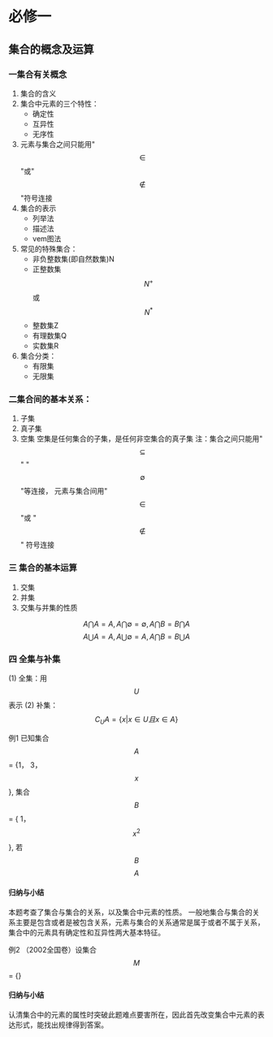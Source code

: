# 必修一
## 集合的概念及运算

### 一集合有关概念
1. 集合的含义
2. 集合中元素的三个特性：
    * 确定性
    * 互异性
    * 无序性
3. 元素与集合之间只能用"$$\in$$"或"$$\notin$$"符号连接
4. 集合的表示
    * 列举法
    * 描述法
    * vem图法
5. 常见的特殊集合：
    * 非负整数集(即自然数集)N
    * 正整数集$$N^+$$或$$N^*$$
    * 整数集Z
    * 有理数集Q
    * 实数集R
6. 集合分类：
    * 有限集
    * 无限集
    
### 二集合间的基本关系：
1. 子集
2. 真子集
3. 空集
空集是任何集合的子集，是任何非空集合的真子集
注：集合之间只能用"$$\subseteq$$" "$$\emptyset$$"等连接， 元素与集合间用"$$\in$$"或 "$$\notin$$" 符号连接

### 三 集合的基本运算

1. 交集
2. 并集
3. 交集与并集的性质

$$A \bigcap A = A, A \bigcap\emptyset=\emptyset, A \bigcap B = B \bigcap A$$
$$A \bigcup A = A, A \bigcup\emptyset=A, A \bigcap B = B \bigcup A$$

### 四 全集与补集
(1) 全集：用$$U$$表示
(2) 补集：
$$C_UA = \{x|x \in U 且x \in A\}$$


例1 已知集合$$A$$ = {1， 3， $$x$$}, 集合$$B$$ = { 1， $$x^2$$}, 若 $$B$$ $$A$$
     
#### 归纳与小结
本题考查了集合与集合的关系，以及集合中元素的性质。
一般地集合与集合的关系主要是包含或者是被包含关系，元素与集合的关系通常是属于或者不属于关系，集合中的元素具有确定性和互异性两大基本特征。

例2 （2002全国卷）设集合$$M$$ = {}
#### 归纳与小结
认清集合中的元素的属性时突破此题难点要害所在，因此首先改变集合中元素的表达形式，能找出规律得到答案。
     
     